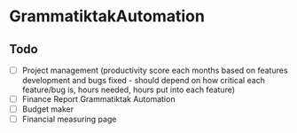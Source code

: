 # GrammatiktakAutomation

## Todo
- [ ]  Project management (productivity score each months based on features development and bugs fixed - should depend on how critical each feature/bug is, hours needed, hours put into each feature)
- [ ] Finance Report Grammatiktak Automation
- [ ] Budget maker
- [ ] Financial measuring page